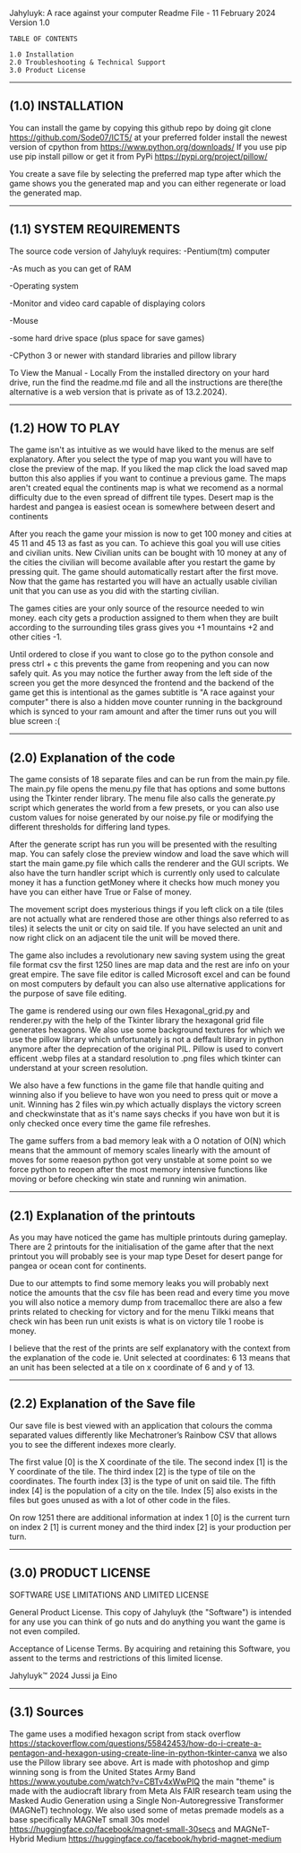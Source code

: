 ﻿
Jahyluyk: A race against your computer
Readme File - 11 February 2024
Version 1.0



	TABLE OF CONTENTS

	1.0 Installation
	2.0 Troubleshooting & Technical Support
	3.0 Product License

------------------
(1.0) INSTALLATION
------------------
You can install the game by copying this github repo by doing 
git clone https://github.com/Sode07/ICT5/ at your preferred folder
install the newest version of cpython from https://www.python.org/downloads/ 
If you use pip use pip install pillow or get it from PyPi https://pypi.org/project/pillow/ 

You create a save file by selecting the preferred map type after which the game shows you the generated map and you can either regenerate or load the generated map.

-------------------------
(1.1) SYSTEM REQUIREMENTS
-------------------------
The source code version of Jahyluyk requires:
  -Pentium(tm) computer
  
  -As much as you can get of RAM
  
  -Operating system
  
  -Monitor and video card capable of displaying colors
  
  -Mouse
  
  -some hard drive space (plus space for save games)

  -CPython 3 or newer with standard libraries and pillow library

To View the Manual - Locally
  From the installed directory on your hard drive, run the find the readme.md file and all the instructions are there(the alternative is a web version that is private as of 13.2.2024).

-----------------
(1.2) HOW TO PLAY
-----------------


The game isn't as intuitive as we would have liked to the menus are self explanatory. After you select the type of map you want you will have to close the preview of the map. If you liked the map click the load saved map button this also applies if you want to continue a previous game. The maps aren't created equal the continents map is what we recomend as a normal difficulty due to the even spread of diffrent tile types. Desert map is the hardest and pangea is easiest ocean is somewhere between desert and continents

After you reach the game your mission is now to get 100 money and cities at 45 11 and 45 13 as fast as you can. To achieve this goal you will use cities and civilian units. New Civilian units can be bought with 10 money at any of the cities the civilian will become available after you restart the game by pressing quit. The game should automatically restart after the first move. Now that the game has restarted you will have an actually usable civilian unit that you can use as you did with the starting civilian.

The games cities are your only source of the resource needed to win money. each city gets a production assigned to them when they are built according to the surrounding tiles grass gives you +1 mountains +2 and other cities -1.

Until ordered to close if you want to close go to the python console and press ctrl + c this prevents the game from reopening and you can now safely quit. As you may notice the further away from the left side of the screen you get the more desynced the frontend and the backend of the game get this is intentional as the games subtitle is "A race against your computer" there is also a hidden move counter running in the background which is synced to your ram amount and after the timer runs out you will blue screen :(

-----------------------------
(2.0) Explanation of the code
-----------------------------


The game consists of 18 separate files and can be run from the main.py file. The main.py file opens the menu.py file that has options and some buttons using the Tkinter render library. The menu file also calls the generate.py script which generates the world from a few presets, or you can also use custom values for noise generated by our noise.py file or modifying the different thresholds for differing land types.

After the generate script has run you will be presented with the resulting map. You can safely close the preview window and load the save which will start the main game.py file which calls the renderer and the GUI scripts.
We also have the turn handler script which is currently only used to calculate money it has a function getMoney where it checks how much money you have you can either have True or False of money.

The movement script does mysterious things if you left click on a tile (tiles are not actually what are rendered those are other things also referred to as tiles) it selects the unit or city on said tile. If you have selected an unit and now right click on an adjacent tile the unit will be moved there.

The game also includes a revolutionary new saving system using the great file format csv the first 1250 lines are map data and the rest are info on your great empire. The save file editor is called Microsoft excel and can be found on most computers by default you can also use alternative applications for the purpose of save file editing.

The game is rendered using our own files Hexagonal_grid.py and renderer.py with the help of the Tkinter library the hexagonal grid file generates hexagons. We also use some background textures for which we use the pillow library which unfortunately is not a deffault library in python anymore after the deprecation of the original PIL. Pillow is used to convert efficent .webp files at a standard resolution to .png files which tkinter can understand at your screen resolution.

We also have a few functions in the game file that handle quiting and winning also if you believe to have won you need to press quit or move a unit. Winning has 2 files win.py which actually displays the victory screen and checkwinstate that as it's name says checks if you have won but it is only checked once every time the game file refreshes.

The game suffers from a bad memory leak with a O notation of O(N) which means that the ammount of memory scales linearly with the amount of moves for some reaeson python got very unstable at some point so we force python to reopen after the most memory intensive functions like moving or before checking win state and running win animation.

----------------------------------
(2.1) Explanation of the printouts
----------------------------------


As you may have noticed the game has multiple printouts during gameplay. There are 2 printouts for the initialisation of the game after that the next printout you will probably see is your map type Deset for desert pange for pangea or ocean cont for continents.

Due to our attempts to find some memory leaks you will probably next notice the amounts that the csv file has been read and every time you move you will also notice a memory dump from tracemalloc there are also a few prints related to checking for victory and for the menu Tilkki means that check win has been run unit exists is what is on victory tile 1 roobe is money.

I believe that the rest of the prints are self explanatory with the context from the explanation of the code ie. Unit selected at coordinates: 6 13 means that an unit has been selected at a tile on x coordinate of 6 and y of 13.


----------------------------------
(2.2) Explanation of the Save file
----------------------------------


Our save file is best viewed with an application that colours the comma separated values differently like Mechatroner’s Rainbow CSV that allows you to see the different indexes more clearly.

The first value [0] is the X coordinate of the tile. The second index [1] is the Y coordinate of the tile. The third index [2] is the type of tile on the coordinates. The fourth index [3] is the type of unit on said tile. The fifth index [4] is the population of a city on the tile. Index [5] also exists in the files but goes unused as with a lot of other code in the files.

On row 1251 there are additional information at index 1 [0] is the current turn on index 2 [1] is current money and the third index [2] is your production per turn.




---------------------
(3.0) PRODUCT LICENSE
---------------------

SOFTWARE USE LIMITATIONS AND LIMITED LICENSE

General Product License.   This copy of Jahyluyk (the "Software")
is intended for any use you can think of go nuts and do anything you want the game is not even compiled.

Acceptance of License Terms.   By acquiring and retaining this
Software, you assent to the terms and restrictions of this limited license.


Jahyluyk™ 2024 Jussi ja Eino

-----------------------------------------
(3.1) Sources
-----------------------------------------
The game uses a modified hexagon script from stack overflow https://stackoverflow.com/questions/55842453/how-do-i-create-a-pentagon-and-hexagon-using-create-line-in-python-tkinter-canva we also use the Pillow library see above. Art is made with photoshop and gimp winning song is from the United States Army Band https://www.youtube.com/watch?v=CBTv4xWwPlQ the main "theme" is made with the audiocraft library from Meta AIs FAIR research team using the Masked Audio Generation using a Single Non-Autoregressive Transformer (MAGNeT) technology. We also used some of metas premade models as a base specifically MAGNeT small 30s model https://huggingface.co/facebook/magnet-small-30secs and MAGNeT-Hybrid Medium 
https://huggingface.co/facebook/hybrid-magnet-medium 
